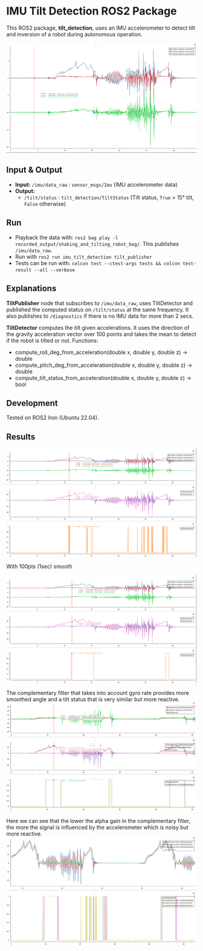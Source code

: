 # IMU Tilt Detection ROS2 Package

This ROS2 package, **tilt_detection**, uses an IMU accelerometer to detect tilt and inversion of a robot during autonomous operation.

![Input data Image](./media/raw_accelerometer_data.png)

## Input & Output

- **Input:** `/imu/data_raw` : `sensor_msgs/Imu` (IMU accelerometer data)
- **Output:** 
    - `/tilt/status` : `tilt_detection/TiltStatus` (Tilt status, `True` > 15° tilt, `False` otherwise)

## Run

- Playback the data with: `ros2 bag play -l recorded_output/shaking_and_tilting_robot_bag/`. This publishes `/imu/data_raw`.
- Run with `ros2 run imu_tilt_detection tilt_publisher`
- Tests can be run with: `colcon test --ctest-args tests && colcon test-result --all --verbose`

## Explanations

**TiltPublisher** node that subscribes to `/imu/data_raw`, uses TiltDetector and published the computed status on `/tilt/status` at the same frequency. It also publishes to `/diagnostics` if there is no IMU data for more than 2 secs.

**TiltDetector** computes the tilt given accelerations. It uses the direction of the gravity acceleration vector over 100 points and takes the mean to detect if the robot is tilted or not.
Functions:
- compute_roll_deg_from_acceleration(double x, double y, double z) -> double
- compute_pitch_deg_from_acceleration(double x, double y, double z) -> double
- compute_tilt_status_from_acceleration(double x, double y, double z) -> bool

## Development

Tested on ROS2 Iron (Ubuntu 22.04).

## Results

![Outpit data Image](./media/output.png)

With 100pts (1sec) smooth

![Outpit data Image](./media/output_smoothed.png)

The complementary filter that takes into account gyro rate provides more smoothed angle and a tilt status that is very similar but more reactive.
![Comparision with complementary filter](./media/complementary_filter_comparision.png)

Here we can see that the lower the alpha gain in the complementary filter, the more the signal is influenced by the accelerometer which is noisy but more reactive.
![Complementary filter alpha gain influence](./media/complementary_filter_alpha.png)
